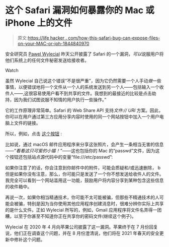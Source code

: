 # 这个 Safari 漏洞如何暴露你的 Mac 或 iPhone 上的文件

> 原文:[https://life hacker . com/how-this-safari-bug-can-expose-files-on-your-MAC-or-iph-1844840970](https://lifehacker.com/how-this-safari-bug-can-expose-files-on-your-mac-or-iph-1844840970)

安全研究员 [Pawel Wylecial](https://blog.redteam.pl/2020/08/stealing-local-files-using-safari-web.html) 昨天公开披露了 Safari 的一个漏洞，*可以*说服用户将他们系统上的任何文件秘密发送给接收者。

Watch

虽然 Wylecial 自己说这个错误“不是很严重”，因为它仍然需要一个人手动*做*一些事情，以便错误地将一个文件从一个人的系统发送到另一个人——包括输入一个收件人——,这很容易使用户看不到共享的文件。我想到的最接近的比较是点击劫持，因为我们试图说服不知情的用户执行一些操作。”

它的工作原理非常简单。Safari 的 Web Share API 支持*文件:// URI* 方案。因此，你可以在用户通过第三方应用分享内容时使用的同一个网站按钮中加入一个用户电脑上文件的链接。

所以，例如，点击 [这个按钮](https://overflow.pl/webshare/poc1.html) :

比如说，通过 macOS 邮件应用程序来分享这张照片，会产生一条相当无害的信息——“*看看这只可爱的小猫！”*——这也包括你的 Mac 的“passwd”文件，因为这个按钮还包括站点源代码中的变量“file:///etc/passwd”:

如果你注意了的话，你会注意到你邮件中的附件，可能会质疑和/或迅速删除， b 但是如果你没有注意，那么，你可能只是发送了一个你不想发送给收件人的文件。我完全可以看到一个网站滥用这一功能，鼓励用户将内容分享到某种包含这些信息的收件箱中。

再说一次，如果你相当精通技术，你可能不太可能被骗，但那些不精通技术的人可能会被骗，特别是因为当你使用其他应用程序创建消息时，很难分辨你实际上共享的是什么文件。正如 Wylecial 所写的，例如，Gmail 应用程序将文件名弄得一团糟，以至于你甚至不知道你正在共享你的密码文件(继续这个例子)。

Wylecial 在 2020 年 4 月向苹果公司披露了这一漏洞。苹果终于在 7 月份回复说，他们正在调查这个问题，并在 8 月份澄清说，他们将在 2021 年春天的安全更新中修补这个问题。